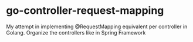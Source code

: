 # go-controller-request-mapping

My attempt in implementing @RequestMapping equivalent per controller in Golang. Organize the controllers like in Spring Framework
